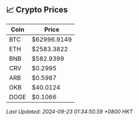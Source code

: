 ## 📈 Crypto Prices

| Coin | Price |
| ---- | ----- |
| BTC | $62996.9149 |
| ETH | $2583.3822 |
| BNB | $582.9399 |
| CRV | $0.2995 |
| ARB | $0.5987 |
| OKB | $40.0124 |
| DOGE | $0.1066 |

_Last Updated: 2024-09-23 01:34:50.59 +0800 HKT_